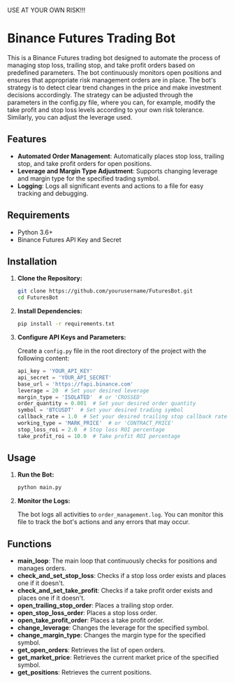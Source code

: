 USE AT YOUR OWN RISK!!!

# Binance Futures Trading Bot

This is a Binance Futures trading bot designed to automate the process of managing stop loss, trailing stop, and take profit orders based on predefined parameters. The bot continuously monitors open positions and ensures that appropriate risk management orders are in place. The bot's strategy is to detect clear trend changes in the price and make investment decisions accordingly. The strategy can be adjusted through the parameters in the config.py file, where you can, for example, modify the take profit and stop loss levels according to your own risk tolerance. Similarly, you can adjust the leverage used.

## Features

- **Automated Order Management**: Automatically places stop loss, trailing stop, and take profit orders for open positions.
- **Leverage and Margin Type Adjustment**: Supports changing leverage and margin type for the specified trading symbol.
- **Logging**: Logs all significant events and actions to a file for easy tracking and debugging.

## Requirements

- Python 3.6+
- Binance Futures API Key and Secret

## Installation

1. **Clone the Repository:**

    ```bash
    git clone https://github.com/yourusername/FuturesBot.git
    cd FuturesBot
    ```

2. **Install Dependencies:**

    ```bash
    pip install -r requirements.txt
    ```

3. **Configure API Keys and Parameters:**

    Create a `config.py` file in the root directory of the project with the following content:

    ```python
    api_key = 'YOUR_API_KEY'
    api_secret = 'YOUR_API_SECRET'
    base_url = 'https://fapi.binance.com'
    leverage = 20  # Set your desired leverage
    margin_type = 'ISOLATED'  # or 'CROSSED'
    order_quantity = 0.001  # Set your desired order quantity
    symbol = 'BTCUSDT'  # Set your desired trading symbol
    callback_rate = 1.0  # Set your desired trailing stop callback rate
    working_type = 'MARK_PRICE'  # or 'CONTRACT_PRICE'
    stop_loss_roi = 2.0  # Stop loss ROI percentage
    take_profit_roi = 10.0  # Take profit ROI percentage
    ```

## Usage

1. **Run the Bot:**

    ```bash
    python main.py
    ```

2. **Monitor the Logs:**

    The bot logs all activities to `order_management.log`. You can monitor this file to track the bot's actions and any errors that may occur.

## Functions

- **main_loop**: The main loop that continuously checks for positions and manages orders.
- **check_and_set_stop_loss**: Checks if a stop loss order exists and places one if it doesn't.
- **check_and_set_take_profit**: Checks if a take profit order exists and places one if it doesn't.
- **open_trailing_stop_order**: Places a trailing stop order.
- **open_stop_loss_order**: Places a stop loss order.
- **open_take_profit_order**: Places a take profit order.
- **change_leverage**: Changes the leverage for the specified symbol.
- **change_margin_type**: Changes the margin type for the specified symbol.
- **get_open_orders**: Retrieves the list of open orders.
- **get_market_price**: Retrieves the current market price of the specified symbol.
- **get_positions**: Retrieves the current positions.


